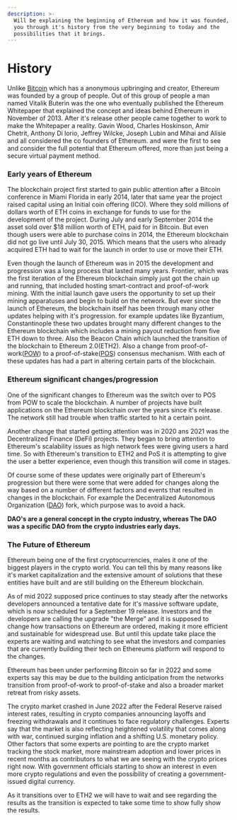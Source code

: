 ```yaml
---
description: >-
  Will be explaining the beginning of Ethereum and how it was founded, taking
  you through it's history from the very beginning to today and the
  possibilities that it brings.
---
```


# History

Unlike [Bitcoin](../bitcoin/) which has a anonymous upbringing and creator, Ethereum was founded by a group of people. Out of this group of people a man named Vitalik Buterin was the one who eventually published the Ethereum Whitepaper that explained the concept and ideas behind Ethereum in November of 2013. After it's release other people came together to work to make the Whitepaper a reality. Gavin Wood, Charles Hoskinson, Amir Chetrit, Anthony Di lorio, Jeffrey Wilcke, Joseph Lubin and Mihai and Alisie and all considered the co founders of Ethereum. and were the first to see and consider the full potential that Ethereum offered, more than just being a secure virtual payment method. &#x20;

### Early years of Ethereum&#x20;

The blockchain project first started to gain public attention after a Bitcoin conference in Miami Florida in early 2014, later that same year the project raised capital using an Initial coin offering (ICO). Where they sold millions of dollars worth of ETH coins in exchange for funds to use for the development of the project. During July and early September 2014 the asset sold over $18 million worth of ETH, paid for in Bitcoin. But even though users were able to purchase coins in 2014, the Ethereum blockchain did not go live until July 30, 2015. Which means that the users who already acquired ETH had to wait for the launch in order to use or move their ETH.&#x20;

Even though the launch of Ethereum was in 2015 the development and progression was a long process that lasted many years. Frontier, which was the first iteration of the Ethereum blockchain simply just got the chain up and running, that included hosting smart-contract and proof-of-work mining. With the initial launch gave users the opportunity to set up their mining apparatuses and begin to build on the network. But ever since the launch of Ethereum, the blockchain itself has been through many other updates helping with it's progression. for example updates like Byzantium, Constantinople these two updates brought many different changes to the Ethereum blockchain which includes a mining payout reduction from five ETH down to three. Also the Beacon Chain which launched the transition of the blockchain to Ethereum 2.0(ETH2).  Also a change from proof-of-work([POW](../../../beginner/lessons/readme/pow-chains.md)) to a proof-of-stake([POS](../../../beginner/lessons/readme/pos-chains.md)) consensus mechanism. With each of these updates has had a part in altering certain parts of the blockchain.&#x20;

### Ethereum significant changes/progression&#x20;

One of the significant changes to Ethereum was the switch over to POS from POW to scale the blockchain. A number of projects have built applications on the Ethereum blockchain over the years since it's release. The network still had trouble when traffic started to hit a certain point.&#x20;

Another change that started getting attention was  in 2020 ans 2021 was the Decentralized Finance (DeFi) projects. They began to bring attention to Ethereum's scalability issues  as high network fees were giving users a hard time. So with Ethereum's transition to ETH2 and PoS it is attempting to give the user a better experience, even though this transition will come in stages.

Of course some of these updates were originally part of Ethereum's progression but there were some that were added for changes along the way based on a number of different factors and events that resulted in changes in the blockchain. For example the Decentralized Autonomous Organization ([DAO](../../../advanced/final-track/on-chain-entities/daos.md)) fork, which purpose was to avoid a hack.

&#x20;**DAO's are a general concept in the crypto industry, whereas The DAO was a specific DAO from the crypto industries early days.** &#x20;

### The Future of Ethereum

Ethereum being one of the first cryptocurrencies, males it one of the biggest players in the crypto world. You can tell this by many reasons like it's market capitalization and the extensive amount of solutions that these entities have built and are still building on the Ethereum blockchain.&#x20;

As of mid 2022 supposed price continues to stay steady after the networks developers announced a tentative date for it's massive software update, which is now scheduled for a September 19 release. Investors and the developers are calling the upgrade "the Merge" and it is supposed to change how transactions on Ethereum are ordered, making it more efficient and sustainable for widespread use. But until this update take place the experts are waiting and watching to see what the investors and companies that are currently building their tech on Ethereums platform will respond to the changes.&#x20;

Ethereum has been under performing Bitcoin so far in 2022 and some experts say this may be due to the building anticipation from the networks transition from proof-of-work to proof-of-stake and also a broader market retreat from risky assets.&#x20;

The crypto market crashed in June 2022 after the Federal Reserve raised interest rates, resulting in crypto companies announcing layoffs and freezing withdrawals and it continues to face regulatory challenges. Experts say that the market is also reflecting heightened volatility that comes along with war, continued surging inflation and a shifting U.S. monetary policy. Other factors that some experts are pointing to are the crypto market tracking the stock market, more mainstream adoption and lower prices in recent months as contributors to what we are seeing with the crypto prices right now. With government officials starting to show an interest in even more crypto regulations and even the possibility of creating a government-issued digital currency.&#x20;

As it transitions over to ETH2 we will have to wait and see regarding the results as the transition is expected to take some time to show fully show the results. &#x20;

&#x20; &#x20;








